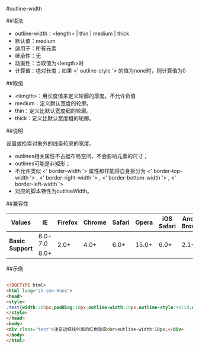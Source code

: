 #outline-width

##语法

- outline-width：&lt;length&gt; | thin | medium | thick
- 默认值：medium
- 适用于：所有元素
- 继承性：无
- 动画性：当取值为&lt;length&gt;时
- 计算值：绝对长度；如果 &lt;' outline-style '&gt; 的值为none时，则计算值为0


##取值

- &lt;length&gt;：用长度值来定义轮廓的厚度。不允许负值
- medium：定义默认宽度的轮廓。
- thin：定义比默认宽度细的轮廓。
- thick：定义比默认宽度粗的轮廓。


##说明

设置或检索对象外的线条轮廓的宽度。

- outlines相关属性不占据布局空间，不会影响元素的尺寸；
- outlines可能是非矩形；
- 不允许类似 &lt;' border-width '&gt; 属性那样能将自身拆分为 &lt;' border-top-width '&gt; , &lt;' border-right-width '&gt; , &lt;' border-bottom-width '&gt; , &lt;' border-left-width '&gt;
- 对应的脚本特性为outlineWidth。


##兼容性


<table class="compatible">
<thead>
	<tr>
		<th>Values</th>
		<th>IE</th>
		<th>Firefox</th>
		<th>Chrome</th>
		<th>Safari</th>
		<th>Opera</th>
		<th>iOS Safari</th>
		<th>Android Browser</th>
		<th>Android Chrome</th>
	</tr>
</thead>
<tbody>
	<tr>
		<td rowspan="2"><strong>Basic Support</strong></td>
		<td class="unsupport">6.0-7.0</td>
		<td class="support" rowspan="2">2.0+</td>
		<td class="support" rowspan="2">4.0+</td>
		<td class="support" rowspan="2">6.0+</td>
		<td class="support" rowspan="2">15.0+</td>
		<td class="support" rowspan="2">6.0+</td>
		<td class="support" rowspan="2">2.1+</td>
		<td class="support" rowspan="2">18.0+</td>
	</tr>
	<tr>
		<td class="support">8.0+</td>
	</tr>
</tbody>
</table>




##示例

```html

<!DOCTYPE html>
<html lang="zh-cmn-Hans">
<head>
<style>
.test{width:200px;padding:10px;outline-width:10px;outline-style:solid;outline-color:#f00;border:3px solid #333;}
</style>
</head>
<body>
<div class="test">注意边框线外面的红色轮廓<br>outline-width:10px;</div>
</body>
</html>

```
